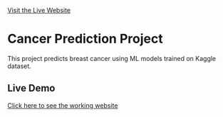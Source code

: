 [Visit the Live Website](https://yourwebsite.com)

# Cancer Prediction Project

This project predicts breast cancer using ML models trained on Kaggle dataset.

## Live Demo
[Click here to see the working website](https://yourapp.herokuapp.com)
